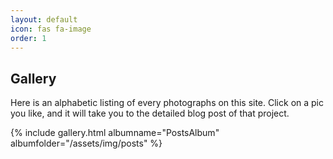 ```yaml
---
layout: default
icon: fas fa-image
order: 1
---
```


## Gallery

Here is an alphabetic listing of every photographs on this site.  Click on a pic you like, and it will take you to the detailed blog post of that project.

{% include gallery.html albumname="PostsAlbum" albumfolder="/assets/img/posts" %}
